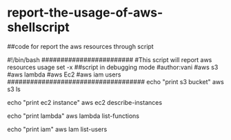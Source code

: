 # report-the-usage-of-aws-shellscript

##code for report the aws resources through script

   #!/bin/bash
########################
#This script will report aws resources  usage
set -x ##script in  debugging mode 
#author:vani
#aws s3
#aws lambda
#aws Ec2
#aws iam users
####################################
 echo "print s3 bucket"
aws s3 ls

echo "print ec2 instance"
aws ec2 describe-instances

echo "print lambda"
aws lambda list-functions

echo  "print iam"
aws Iam list-users


